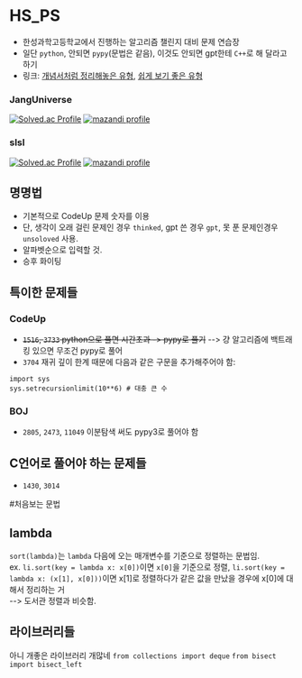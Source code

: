 # HS_PS
- 한성과학고등학교에서 진행하는 알고리즘 챌린지 대비 문제 연습장
- 일단 `python`, 안되면 `pypy`(문법은 같음), 이것도 안되면 gpt한테 `C++`로 해 달라고 하기
- 링크: [개념서처럼 정리해놓은 유형](https://00ad-8e71-00ff-055d.tistory.com/), [쉽게 보기 좋은 유형](https://blog.naver.com/kks227)
   
### JangUniverse
[![Solved.ac Profile](http://mazassumnida.wtf/api/v2/generate_badge?boj=janguniverse)](https://solved.ac/profile/janguniverse)
[![mazandi profile](http://mazandi.herokuapp.com/api?handle=janguniverse&theme=dark)](https://solved.ac/profile/janguniverse)

### slsl 
[![Solved.ac Profile](http://mazassumnida.wtf/api/v2/generate_badge?boj=djsiui12)](https://solved.ac/profile/djsiui12)
[![mazandi profile](http://mazandi.herokuapp.com/api?handle=djsiui12&theme=dark)](https://solved.ac/profile/djsiui12)

## 명명법
- 기본적으로 CodeUp 문제 숫자를 이용
- 단, 생각이 오래 걸린 문제인 경우 `thinked`, gpt 쓴 경우 `gpt`, 못 푼 문제인경우 `unsoloved` 사용.
- 알파벳순으로 입력할 것.
- 승후 화이팅


## 특이한 문제들
### CodeUp
- ~~`1516`, `3733` python으로 풀면 시간초과 -> pypy로 풀기~~ --> 걍 알고리즘에 백트래킹 있으면 무조건 pypy로 풀어
- `3704` 재귀 깊이 한계 때문에 다음과 같은 구문을 추가해주어야 함:
```
import sys
sys.setrecursionlimit(10**6) # 대충 큰 수
```

### BOJ
- `2805`, `2473`, `11049` 이분탐색 써도 pypy3로 풀어야 함

## C언어로 풀어야 하는 문제들
- `1430`, `3014`

#처음보는 문법
## lambda
`sort(lambda)`는 `lambda` 다음에 오는 매개변수를 기준으로 정렬하는 문법임.  
ex. `li.sort(key = lambda x: x[0])`이면 `x[0]`을 기준으로 정렬, `li.sort(key = lambda x: (x[1], x[0]))`이면 x[1]로 정렬하다가 같은 값을 만났을 경우에 x[0]에 대해서 정리하는 거  
--> 도서관 정렬과 비슷함.

## 라이브러리들
아니 개좋은 라이브러리 개많네
``from collections import deque``
``from bisect import bisect_left``